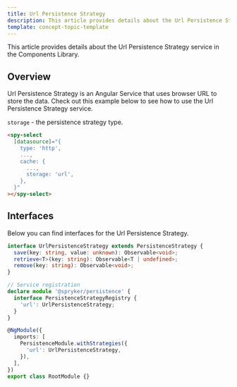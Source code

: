 ```yaml
---
title: Url Persistence Strategy
description: This article provides details about the Url Persistence Strategy service in the Components Library.
template: concept-topic-template
---
```


This article provides details about the Url Persistence Strategy service in the Components Library.

## Overview

Url Persistence Strategy is an Angular Service that uses browser URL to store the data.
Check out this example below to see how to use the Url Persistence Strategy service.

`storage` - the persistence strategy type.  

```html
<spy-select
  [datasource]="{
    type: 'http',
    ...,
    cache: {
      ...,
      storage: 'url',
    },
  }"
></spy-select>
```

## Interfaces

Below you can find interfaces for the Url Persistence Strategy.

```ts
interface UrlPersistenceStrategy extends PersistenceStrategy {
  save(key: string, value: unknown): Observable<void>;
  retrieve<T>(key: string): Observable<T | undefined>;
  remove(key: string): Observable<void>;
}

// Service registration
declare module '@spryker/persistence' {
  interface PersistenceStrategyRegistry {
    'url': UrlPersistenceStrategy;
  }
}

@NgModule({
  imports: [
    PersistenceModule.withStrategies({
      'url': UrlPersistenceStrategy,
    }),
  ],
})
export class RootModule {}
```
